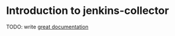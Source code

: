 # Introduction to jenkins-collector

TODO: write [great documentation](http://jacobian.org/writing/what-to-write/)
